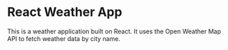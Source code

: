 # React Weather App

This is a weather application built on React. It uses the Open Weather Map API to fetch weather data by city name.
